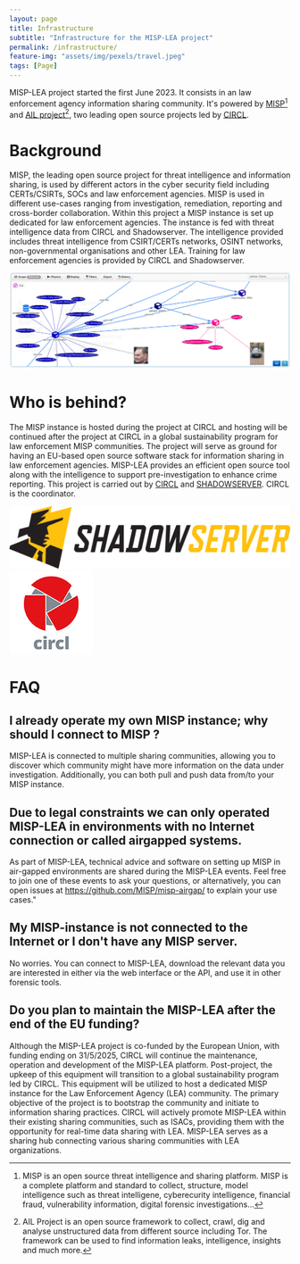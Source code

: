 ```yaml
---
layout: page
title: Infrastructure 
subtitle: "Infrastructure for the MISP-LEA project"
permalink: /infrastructure/
feature-img: "assets/img/pexels/travel.jpeg"
tags: [Page]
---
```


MISP-LEA project started the first June 2023. It consists in an law enforcement agency information sharing community. It's powered by [MISP](https://www.misp-project.org/)[^1] and [AIL project](https://www.ail-project.org/)[^2], two leading open source projects led by [CIRCL](https://www.circl.lu/).

# Background

MISP, the leading open source project for threat intelligence and information sharing, is used by different actors in the cyber security field including CERTs/CSIRTs, SOCs and law enforcement agencies. MISP is used in different use-cases ranging from investigation, remediation, reporting and cross-border collaboration. Within this project a MISP instance is set up dedicated for law enforcement agencies. The instance is fed with threat intelligence data from CIRCL and Shadowserver. The intelligence provided includes threat intelligence from CSIRT/CERTs networks, OSINT networks, non-governmental organisations and other LEA. Training for law enforcement agencies is provided by CIRCL and Shadowserver.

![](/assets/img/header/bar.png)

# Who is behind?

The MISP instance is hosted during the project at CIRCL and hosting will be continued after the project at CIRCL in a global sustainability program for law enforcement MISP communities. The project will serve as ground for having an EU-based open source software stack for information sharing in law enforcement agencies. MISP-LEA provides an efficient open source tool along with the intelligence to support pre-investigation to enhance crime reporting. This project is carried out by [CIRCL](https://www.circl.lu/) and [SHADOWSERVER](https://www.shadowserver.org/). CIRCL is the coordinator.

[![Shadowserver logo](/assets/img/logo-shadowserver.svg)](https://www.shadowserver.org/)
[![CIRCL logo](/assets/img/circl-logo.png)](https://www.circl.lu/)


# FAQ

## I already operate my own MISP instance; why should I connect to MISP ?

MISP-LEA is connected to multiple sharing communities, allowing you to discover which community might have more information on the data under investigation. Additionally, you can both pull and push data from/to your MISP instance.
    
## Due to legal constraints we can only operated MISP-LEA in environments with no Internet connection or called airgapped systems.

As part of MISP-LEA, technical advice and software on setting up MISP in air-gapped environments are shared during the MISP-LEA events. Feel free to join one of these events to ask your questions, or alternatively, you can open issues at https://github.com/MISP/misp-airgap/ to explain your use cases." 

## My MISP-instance is not connected to the Internet or I don't have any MISP server.

No worries. You can connect to MISP-LEA, download the relevant data you are interested in either via the web interface or the API, and use it in other forensic tools.

## Do you plan to maintain the MISP-LEA after the end of the EU funding? 

Although the MISP-LEA project is co-funded by the European Union, with funding ending on 31/5/2025, CIRCL will continue the maintenance, operation and development of the MISP-LEA platform. Post-project, the upkeep of this equipment will transition to a global sustainability program led by CIRCL. This equipment will be utilized to host a dedicated MISP instance for the Law Enforcement Agency (LEA) community. The primary objective of the project is to bootstrap the community and initiate to information sharing practices. CIRCL will actively promote MISP-LEA within their existing sharing communities, such as ISACs, providing them with the opportunity for real-time data sharing with LEA. MISP-LEA serves as a sharing hub connecting various sharing communities with LEA organizations.

[^1]: MISP is an open source threat intelligence and sharing platform. MISP is a complete platform and standard to collect, structure, model intelligence such as threat intelligene, cyberecurity intelligence, financial fraud, vulnerability information, digital forensic investigations... 
[^2]: AIL Project is an open source framework to collect, crawl, dig and analyse unstructured data from different source including Tor. The framework can be used to find information leaks, intelligence, insights and much more.
